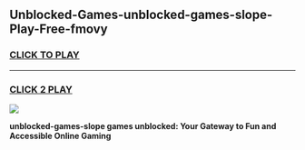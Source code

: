 
## Unblocked-Games-unblocked-games-slope-Play-Free-fmovy
<h3>
<a href="https://premium76.site?title=unblocked-games-slope&ref=12A">CLICK TO PLAY</a></h3>
<hr>

<h3>
<a href="https://premium76.site?title=unblocked-games-slope&ref=12A">CLICK 2 PLAY</a>
  
</h3>

<a href="https://premium76.site?title=unblocked-games-slope&ref=12A"><img src="https://clearcache.store/games.png"></a>


**unblocked-games-slope games unblocked: Your Gateway to Fun and Accessible Online Gaming**
